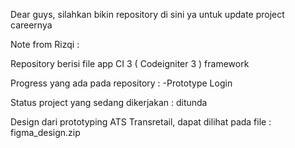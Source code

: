 Dear guys, silahkan bikin repository di sini ya untuk update project careernya


Note from Rizqi : 

Repository berisi file app CI 3 ( Codeigniter 3 ) framework 

Progress yang ada pada repository :
-Prototype Login

Status project yang sedang dikerjakan : ditunda

Design dari prototyping ATS Transretail, dapat dilihat pada file : figma_design.zip
